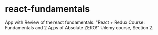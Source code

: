 # react-fundamentals
App with Review of the react fundamentals. "React + Redux Course: Fundamentals and 2 Apps of Absolute ZERO!" Udemy course, Section 2.

